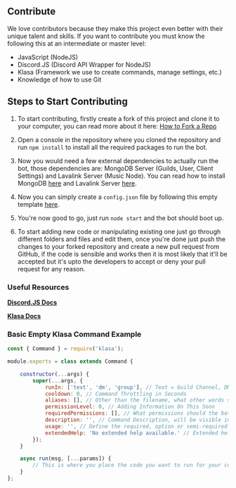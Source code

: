## Contribute
We love contributors because they make this project even better with their unique talent and skills. If you want to contribute you must know the following this at an intermediate or master level:

- JavaScript (NodeJS)
- Discord.JS (Discord API Wrapper for NodeJS)
- Klasa (Framework we use to create commands, manage settings, etc.)
- Knowledge of how to use Git

## Steps to Start Contributing
1. To start contributing, firstly create a fork of this project and clone it to your computer, you can read more about it here: [How to Fork a Repo](https://help.github.com/articles/fork-a-repo/)

2. Open a console in the repository where you cloned the repository and run `npm install` to install all the required packages to run the bot.

3. Now you would need a few external dependencies to actually run the bot, those dependencies are: MongoDB Server (Guilds, User, Client Settings) and Lavalink Server (Music Node). You can read how to install MongoDB [here](https://docs.mongodb.com/manual/installation/) and Lavalink Server [here](https://github.com/Frederikam/Lavalink#server-configuration).

4. Now you can simply create a `config.json` file by following this empty template [here](https://github.com/AdityaTD/PenguBot/wiki/Default-Config-File).

5. You're now good to go, just run `node start` and the bot should boot up.

6. To start adding new code or manipulating existing one just go through different folders and files and edit them, once you're done just push the changes to your forked repository and create a new pull request from GitHub, if the code is sensible and works then it is most likely that it'll be accepted but it's upto the developers to accept or deny your pull request for any reason.

### Useful Resources
[**Discord.JS Docs**](https://discord.js.org/#/docs/main/master/general/welcome)

[**Klasa Docs**](https://klasa.js.org/#/docs/main/master/Getting%20Started/GettingStarted)

### Basic Empty Klasa Command Example
```js
const { Command } = require('klasa');

module.exports = class extends Command {

    constructor(...args) {
        super(...args, {
            runIn: ['text', 'dm', 'group'], // Text = Guild Channel, DM = DM Channel and Group = Group Channel (For Selfbots)
            cooldown: 0, // Command Throttling in Seconds
            aliases: [], // Other than the filename, what other words should trigger the command
            permissionLevel: 0, // Adding Information On This Soon
            requiredPermissions: [], // What permissions should the bot have to be able to use this command.
            description: '', // Command Description, will be visible in help command and website.
            usage: '', // Define the required, option or semi-required arguments here.
            extendedHelp: 'No extended help available.' // Extended help on how to use the command.
        });
    }

    async run(msg, [...params]) {
        // This is where you place the code you want to run for your command
    }
};
```